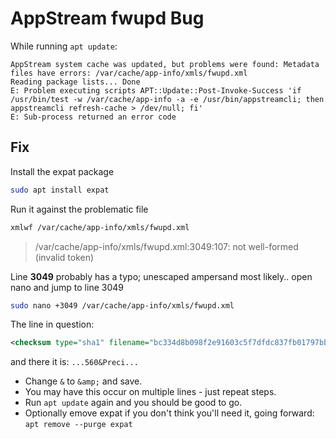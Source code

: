 # AppStream fwupd Bug

While running `apt update`:

```text
AppStream system cache was updated, but problems were found: Metadata files have errors: /var/cache/app-info/xmls/fwupd.xml
Reading package lists... Done
E: Problem executing scripts APT::Update::Post-Invoke-Success 'if /usr/bin/test -w /var/cache/app-info -a -e /usr/bin/appstreamcli; then appstreamcli refresh-cache > /dev/null; fi'
E: Sub-process returned an error code
```

## Fix

Install the expat package

```bash
sudo apt install expat
```

Run it against the problematic file

```bash
xmlwf /var/cache/app-info/xmls/fwupd.xml
```

> /var/cache/app-info/xmls/fwupd.xml:3049:107: not well-formed (invalid token)

Line **3049** probably has a typo; unescaped ampersand most likely.. open nano and jump to line 3049

```bash
sudo nano +3049 /var/cache/app-info/xmls/fwupd.xml
```

The line in question:

```xml
<checksum type="sha1" filename="bc334d8b098f2e91603c5f7dfdc837fb01797bbe-Dell XPS 15 9560&Precision 5520 System BIOS_Ver.1.18.0.cab" target="container">ab33c392b0703946616181deadfd1cbb5b0c6cd4</checksum>
```

and there it is: `...560&Preci...`

- Change `&` to `&amp;` and save.
- You may have this occur on multiple lines - just repeat steps.
- Run `apt update` again and you should be good to go.
- Optionally emove expat if you don't think you'll need it, going forward: `apt remove --purge expat`
